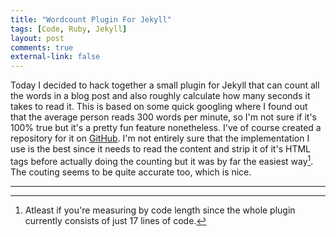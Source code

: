```yaml
---
title: "Wordcount Plugin For Jekyll"
tags: [Code, Ruby, Jekyll]
layout: post
comments: true
external-link: false
---
```


Today I decided to hack together a small plugin for Jekyll that can count all the words in a blog post and also roughly calculate how many seconds it takes to read it. This is based on some quick googling where I found out that the average person reads 300 words per minute, so I'm not sure if it's 100% true but it's a pretty fun feature nonetheless. I've of course created a repository for it on [GitHub](https://github.com/gummesson/jekyll-wordcount "Jekyll Wordcount on GitHub"). I'm not entirely sure that the implementation I use is the best since it needs to read the content and strip it of it's HTML tags before actually doing the counting but it was by far the easiest way[^20130131-1]. The couting seems to be quite accurate too, which is nice.

***

[^20130131-1]: Atleast if you're measuring by code length since the whole plugin currently consists of just 17 lines of code.

